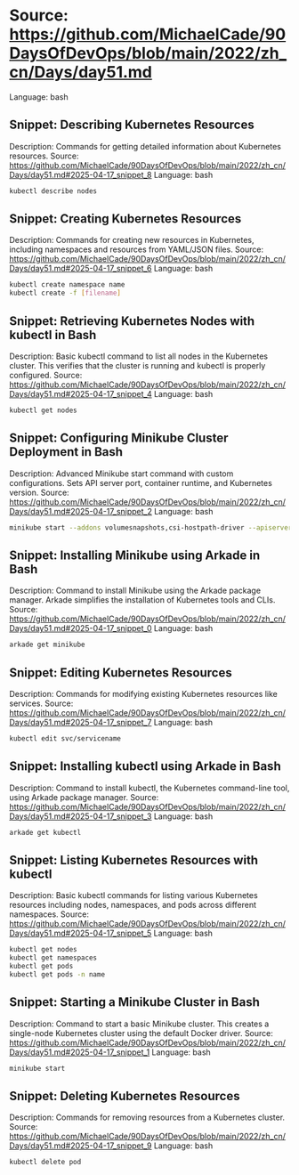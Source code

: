# Source: https://github.com/MichaelCade/90DaysOfDevOps/blob/main/2022/zh_cn/Days/day51.md
Language: bash

## Snippet: Describing Kubernetes Resources
Description: Commands for getting detailed information about Kubernetes resources.
Source: https://github.com/MichaelCade/90DaysOfDevOps/blob/main/2022/zh_cn/Days/day51.md#2025-04-17_snippet_8
Language: bash

```bash
kubectl describe nodes
```

## Snippet: Creating Kubernetes Resources
Description: Commands for creating new resources in Kubernetes, including namespaces and resources from YAML/JSON files.
Source: https://github.com/MichaelCade/90DaysOfDevOps/blob/main/2022/zh_cn/Days/day51.md#2025-04-17_snippet_6
Language: bash

```bash
kubectl create namespace name
kubectl create -f [filename]
```

## Snippet: Retrieving Kubernetes Nodes with kubectl in Bash
Description: Basic kubectl command to list all nodes in the Kubernetes cluster. This verifies that the cluster is running and kubectl is properly configured.
Source: https://github.com/MichaelCade/90DaysOfDevOps/blob/main/2022/zh_cn/Days/day51.md#2025-04-17_snippet_4
Language: bash

```bash
kubectl get nodes
```

## Snippet: Configuring Minikube Cluster Deployment in Bash
Description: Advanced Minikube start command with custom configurations. Sets API server port, container runtime, and Kubernetes version.
Source: https://github.com/MichaelCade/90DaysOfDevOps/blob/main/2022/zh_cn/Days/day51.md#2025-04-17_snippet_2
Language: bash

```bash
minikube start --addons volumesnapshots,csi-hostpath-driver --apiserver-port=6443 --container-runtime=containerd --kubernetes-version=1.21.2
```

## Snippet: Installing Minikube using Arkade in Bash
Description: Command to install Minikube using the Arkade package manager. Arkade simplifies the installation of Kubernetes tools and CLIs.
Source: https://github.com/MichaelCade/90DaysOfDevOps/blob/main/2022/zh_cn/Days/day51.md#2025-04-17_snippet_0
Language: bash

```bash
arkade get minikube
```

## Snippet: Editing Kubernetes Resources
Description: Commands for modifying existing Kubernetes resources like services.
Source: https://github.com/MichaelCade/90DaysOfDevOps/blob/main/2022/zh_cn/Days/day51.md#2025-04-17_snippet_7
Language: bash

```bash
kubectl edit svc/servicename
```

## Snippet: Installing kubectl using Arkade in Bash
Description: Command to install kubectl, the Kubernetes command-line tool, using Arkade package manager.
Source: https://github.com/MichaelCade/90DaysOfDevOps/blob/main/2022/zh_cn/Days/day51.md#2025-04-17_snippet_3
Language: bash

```bash
arkade get kubectl
```

## Snippet: Listing Kubernetes Resources with kubectl
Description: Basic kubectl commands for listing various Kubernetes resources including nodes, namespaces, and pods across different namespaces.
Source: https://github.com/MichaelCade/90DaysOfDevOps/blob/main/2022/zh_cn/Days/day51.md#2025-04-17_snippet_5
Language: bash

```bash
kubectl get nodes
kubectl get namespaces
kubectl get pods
kubectl get pods -n name
```

## Snippet: Starting a Minikube Cluster in Bash
Description: Command to start a basic Minikube cluster. This creates a single-node Kubernetes cluster using the default Docker driver.
Source: https://github.com/MichaelCade/90DaysOfDevOps/blob/main/2022/zh_cn/Days/day51.md#2025-04-17_snippet_1
Language: bash

```bash
minikube start
```

## Snippet: Deleting Kubernetes Resources
Description: Commands for removing resources from a Kubernetes cluster.
Source: https://github.com/MichaelCade/90DaysOfDevOps/blob/main/2022/zh_cn/Days/day51.md#2025-04-17_snippet_9
Language: bash

```bash
kubectl delete pod
```